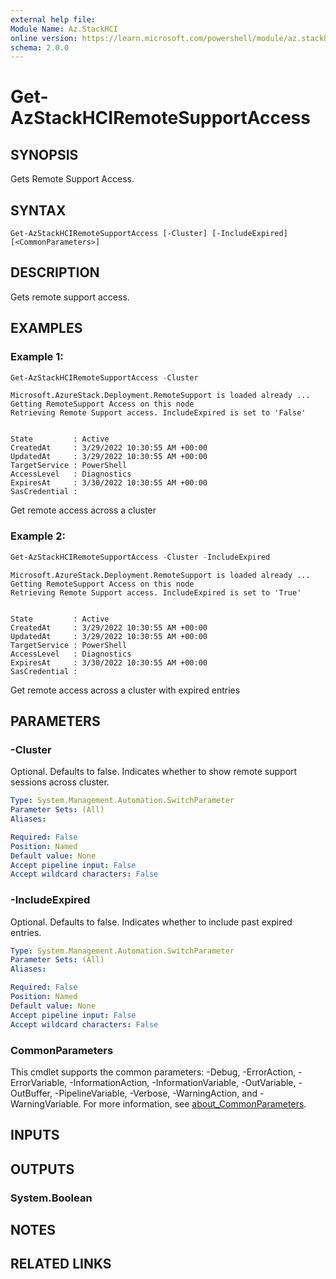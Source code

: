 ```yaml
---
external help file:
Module Name: Az.StackHCI
online version: https://learn.microsoft.com/powershell/module/az.stackhci/get-azstackhciremotesupportaccess
schema: 2.0.0
---
```


# Get-AzStackHCIRemoteSupportAccess

## SYNOPSIS
Gets Remote Support Access.

## SYNTAX

```
Get-AzStackHCIRemoteSupportAccess [-Cluster] [-IncludeExpired] [<CommonParameters>]
```

## DESCRIPTION
Gets remote support access.

## EXAMPLES

### Example 1: 
```powershell
Get-AzStackHCIRemoteSupportAccess -Cluster
```

```output
Microsoft.AzureStack.Deployment.RemoteSupport is loaded already ...
Getting RemoteSupport Access on this node
Retrieving Remote Support access. IncludeExpired is set to 'False'


State         : Active
CreatedAt     : 3/29/2022 10:30:55 AM +00:00
UpdatedAt     : 3/29/2022 10:30:55 AM +00:00
TargetService : PowerShell
AccessLevel   : Diagnostics
ExpiresAt     : 3/30/2022 10:30:55 AM +00:00
SasCredential :
```

Get remote access across a cluster

### Example 2: 
```powershell
Get-AzStackHCIRemoteSupportAccess -Cluster -IncludeExpired
```

```output
Microsoft.AzureStack.Deployment.RemoteSupport is loaded already ...
Getting RemoteSupport Access on this node
Retrieving Remote Support access. IncludeExpired is set to 'True'


State         : Active
CreatedAt     : 3/29/2022 10:30:55 AM +00:00
UpdatedAt     : 3/29/2022 10:30:55 AM +00:00
TargetService : PowerShell
AccessLevel   : Diagnostics
ExpiresAt     : 3/30/2022 10:30:55 AM +00:00
SasCredential :
```

Get remote access across a cluster with expired entries

## PARAMETERS

### -Cluster
Optional.
Defaults to false.
Indicates whether to show remote support sessions across cluster.

```yaml
Type: System.Management.Automation.SwitchParameter
Parameter Sets: (All)
Aliases:

Required: False
Position: Named
Default value: None
Accept pipeline input: False
Accept wildcard characters: False
```

### -IncludeExpired
Optional.
Defaults to false.
Indicates whether to include past expired entries.

```yaml
Type: System.Management.Automation.SwitchParameter
Parameter Sets: (All)
Aliases:

Required: False
Position: Named
Default value: None
Accept pipeline input: False
Accept wildcard characters: False
```

### CommonParameters
This cmdlet supports the common parameters: -Debug, -ErrorAction, -ErrorVariable, -InformationAction, -InformationVariable, -OutVariable, -OutBuffer, -PipelineVariable, -Verbose, -WarningAction, and -WarningVariable. For more information, see [about_CommonParameters](http://go.microsoft.com/fwlink/?LinkID=113216).

## INPUTS

## OUTPUTS

### System.Boolean

## NOTES

## RELATED LINKS

